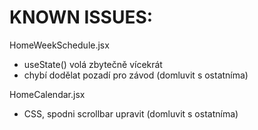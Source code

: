 # KNOWN ISSUES:

HomeWeekSchedule.jsx
- useState() volá zbytečně vícekrát
- chybí dodělat pozadí pro závod (domluvit s ostatníma)

HomeCalendar.jsx 
- CSS, spodni scrollbar upravit (domluvit s ostatníma)
